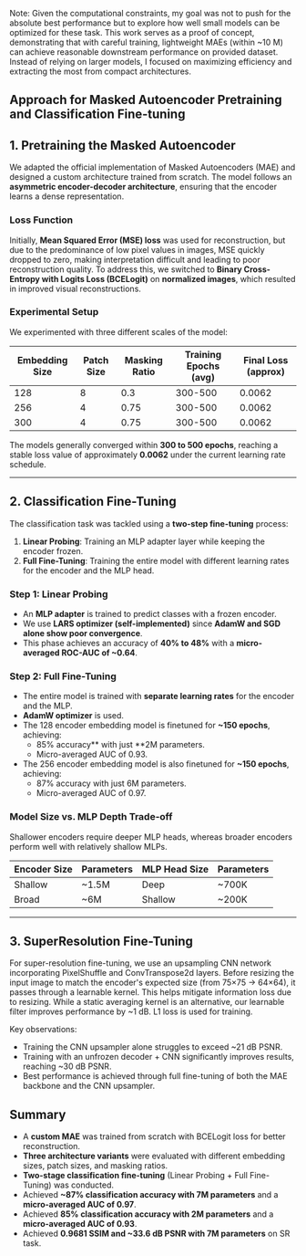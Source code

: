 Note: Given the computational constraints, my goal was not to push for the absolute best performance but to explore how well small models can be optimized for these task. This work serves as a proof of concept, demonstrating that with careful training, lightweight MAEs (within ~10 M) can achieve reasonable downstream performance on provided dataset. Instead of relying on larger models, I focused on maximizing efficiency and extracting the most from compact architectures. 

## Approach for Masked Autoencoder Pretraining and Classification Fine-tuning
## 1. Pretraining the Masked Autoencoder
We adapted the official implementation of Masked Autoencoders (MAE) and designed a custom architecture trained from scratch. The model follows an **asymmetric encoder-decoder architecture**, ensuring that the encoder learns a dense representation.

### Loss Function
Initially, **Mean Squared Error (MSE) loss** was used for reconstruction, but due to the predominance of low pixel values in images, MSE quickly dropped to zero, making interpretation difficult and leading to poor reconstruction quality. To address this, we switched to **Binary Cross-Entropy with Logits Loss (BCELogit)** on **normalized images**, which resulted in improved visual reconstructions.

### Experimental Setup
We experimented with three different scales of the model:

| Embedding Size | Patch Size | Masking Ratio | Training Epochs (avg) | Final Loss (approx) |
|---------------|-----------|---------------|------------------|----------------|
| 128          | 8         | 0.3           | 300-500          | 0.0062         |
| 256          | 4         | 0.75          | 300-500          | 0.0062         |
| 300          | 4         | 0.75          | 300-500          | 0.0062         |

The models generally converged within **300 to 500 epochs**, reaching a stable loss value of approximately **0.0062** under the current learning rate schedule.

---

## 2. Classification Fine-Tuning
The classification task was tackled using a **two-step fine-tuning** process:
1. **Linear Probing**: Training an MLP adapter layer while keeping the encoder frozen.
2. **Full Fine-Tuning**: Training the entire model with different learning rates for the encoder and the MLP head.

### Step 1: Linear Probing
- An **MLP adapter** is trained to predict classes with a frozen encoder.
- We use **LARS optimizer (self-implemented)** since **AdamW and SGD alone show poor convergence**.
- This phase achieves an accuracy of **40% to 48%** with a **micro-averaged ROC-AUC of ~0.64**.

### Step 2: Full Fine-Tuning
- The entire model is trained with **separate learning rates** for the encoder and the MLP.
- **AdamW optimizer** is used.
- The 128 encoder embedding model is finetuned for **~150 epochs**, achieving:
  - 85% accuracy** with just **2M parameters.
  - Micro-averaged AUC of 0.93.
- The 256 encoder embedding model is also finetuned for **~150 epochs**, achieving:
  - 87% accuracy with just 6M parameters.
  - Micro-averaged AUC of 0.97.

### Model Size vs. MLP Depth Trade-off
Shallower encoders require deeper MLP heads, whereas broader encoders perform well with relatively shallow MLPs.

| Encoder Size | Parameters | MLP Head Size | Parameters |
|-------------|------------|--------------|------------|
| Shallow     | ~1.5M      | Deep         | ~700K      |
| Broad        | ~6M    | Shallow      | ~200K      |

---
## 3. SuperResolution Fine-Tuning
For super-resolution fine-tuning, we use an upsampling CNN network incorporating PixelShuffle and ConvTranspose2d layers. Before resizing the input image to match the encoder's expected size (from 75×75 → 64×64), it passes through a learnable kernel. This helps mitigate information loss due to resizing. While a static averaging kernel is an alternative, our learnable filter improves performance by ~1 dB. L1 loss is used for training.

Key observations:
- Training the CNN upsampler alone struggles to exceed ~21 dB PSNR.
- Training with an unfrozen decoder + CNN significantly improves results, reaching ~30 dB PSNR.
- Best performance is achieved through full fine-tuning of both the MAE backbone and the CNN upsampler.


## Summary
- A **custom MAE** was trained from scratch with BCELogit loss for better reconstruction.
- **Three architecture variants** were evaluated with different embedding sizes, patch sizes, and masking ratios.
- **Two-stage classification fine-tuning** (Linear Probing + Full Fine-Tuning) was conducted.
- Achieved **~87% classification accuracy with 7M parameters** and a **micro-averaged AUC of 0.97**.
- Achieved **85% classification accuracy with 2M parameters** and a **micro-averaged AUC of 0.93**.
- Achieved **0.9681 SSIM and ~33.6 dB PSNR with 7M parameters** on SR task.


